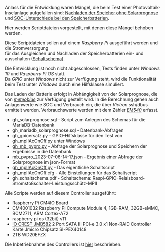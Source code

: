 Anlass für die Entwicklung waren Mängel, die beim Test einer Photovoltaik-Inselanlage aufgefallen sind: [Nachladen der Speicher ohne Solarprognose](https://github.com/grasmax/s1/issues/11) und [SOC-Unterschiede bei den Speicherbatterien](https://github.com/grasmax/s1/issues/6).

Hier werden Scriptdateien vorgestellt, mit denen diese Mängel behoben werden.

Diese Scriptdateien sollen auf einem _Raspberry Pi_ ausgeführt werden und die Stromversorgung<br> für das Ausgleichen und Nachladen der Speicherbatterien ein- und ausschalten
([Schaltschema](https://github.com/grasmax/AcOnOff/blob/main/doc/gh_schaltschema.pdf)).

Die Entwicklung ist noch nicht abgeschlossen, Tests finden unter _Windows 10_ und _Raspberry Pi OS_ statt.<br> Da _GPIO_ unter _Windows_ nicht zur Verfügung steht, wird die Funktionalität beim Test unter _Windows_ durch eine Hilfsklasse simuliert.

Das Laden der Batterie erfolgt in Abhängigkeit von der Solarprognose, die von [_meteoblue_](https://www.meteoblue.com) zur Verfügung gestellt wird.
In die Berechnung gehen auch Anlagenwerte wie SOC und Verbrauch ein, die über _Victron_ ssh/dbus ermittelt werden.
Verbrauchswerte werden mit dem Zähler [_EM540_](https://www.gavazziautomation.com/images/PIM/DATASHEET/DEU/EM540_DS_DEU.pdf) erfasst.

* gh_solarprognose.sql - Script zum Anlegen des Schemas für die MariaDB-Datenbank
* gh_mariadb_solarprognose.sql - Datenbank-Abfragen
* gh_gpioersatz.py - GPIO-Hilfsklasse für den Test von gh_mpIIAcOnOff.py unter Windows
* [gh_mb_pvpro.py](https://github.com/grasmax/AcOnOff/blob/main/script/gh_mb_pvpro.py) - Abfrage der Solarprognose und Speichern der Ergebnisse in die Datenbank
* mb_pvpro_2023-07-06-14-17.json - Ergebnis einer Abfrage der Solarprognose im json-Format
* [gh_mpIIAcOnOff.py](https://github.com/grasmax/AcOnOff/blob/main/script/gh_mpIIAcOnOff.py) - Das eigentliche Schaltscript
* gh_mpIIAcOnOff.cfg - Alle Einstellungen für das Schaltscript
* gh_schaltschema.pdf - Schaltschema: Raspi-GPIO-Relaisboard-Stromstoßschalter-Leistungsschütz-MPII

Alle Scripte werden auf diesem Controller ausgeführt:
* Raspberry Pi CM4IO Board
* CM4001032 Raspberry Pi Compute Module 4, 1GB-RAM, 32GB-eMMC, BCM2711, ARM Cortex-A72
* raspberry pi os (32bit) v11
* [IO CREST JMB582](https://github.com/geerlingguy/raspberry-pi-pcie-devices/issues/64) 2 Port SATA III PCI-e 3.0 x1 Non-RAID Controller Karte Jmicro Chipsatz SI-PEX40148 
* 2TB WD20EFZX
  
Die Inbetriebnahme des Controllers ist [hier](https://github.com/grasmax/AcOnOff/blob/main/doc/Inbetriebnahme%20eines%20Steuerrechners%20f%C3%BCr%20eine%20Photovoltaikinsel.pdf) beschrieben.

